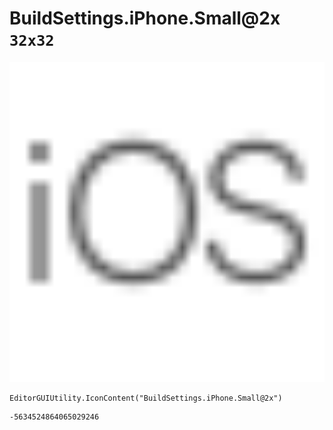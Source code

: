 # BuildSettings.iPhone.Small@2x `32x32`
<img src="/img/BuildSettings.iPhone.Small@2x.png" width=512 height=512>

``` CSharp
EditorGUIUtility.IconContent("BuildSettings.iPhone.Small@2x")
```
```
-5634524864065029246
```
